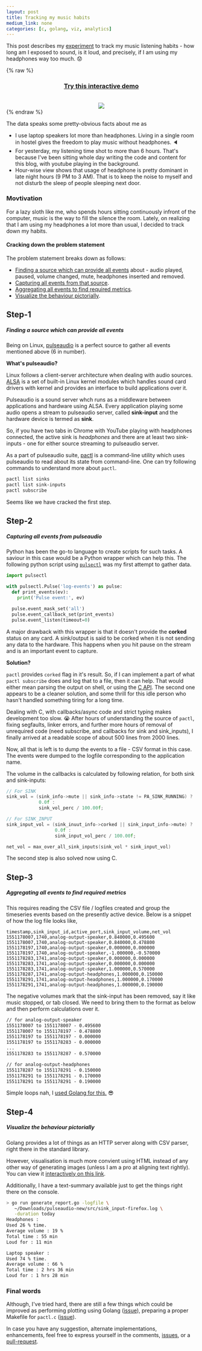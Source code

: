 ```yaml
---
layout: post
title: Tracking my music habits
medium_link: none
categories: [c, golang, viz, analytics]
---
```


This post describes my [experiment](https://github.com/himanshub16/music-habits) to track my music listening habits - how long am I exposed to sound, is it loud, and precisely, if I am using my headphones way too much. :worried:

{% raw %}
<center>
<h3><a href="https://himanshub16.github.io/music-habits">Try this interactive demo</a></h3>
<br>
<img src="https://github.com/himanshub16/music-habits/raw/master/preview.gif" />
</center>
<!-- <iframe frameborder="no" border="1" marginwidth="0" marginheight="0" width="750px" height="650px" src="http://himanshub16.github.io/music-habits"></iframe> -->
{% endraw %}

The data speaks some pretty-obvious facts about me as
- I use laptop speakers lot more than headphones. Living in a single room in hostel gives the freedom to play music without headphones. :speaker:
- For yesterday, my listening time shot to more than 6 hours. That's because I've been sitting whole day writing the code and content for this blog, with youtube playing in the background.
- Hour-wise view shows that usage of headphone is pretty dominant in late night hours (9 PM to 3 AM). That is to keep the noise to myself and not disturb the sleep of people sleeping next door.


### Movtivation
For a lazy sloth like me, who spends hours sitting continuously infront of the computer, music is the way to fill the silence the room.
Lately, on realizing that I am using my headphones a lot more than usual, I decided to track down my habits.

#### Cracking down the problem statement
The problem statement breaks down as follows:
* [Finding a source which can provide all events](#step-1) about - audio played, paused, volume changed, mute, headphones inserted and removed.
* [Capturing all events from that source](#step-2).
* [Aggregating all events to find required metrics](#step-3).
* [Visualize the behaviour pictorially](#step-4).


## Step-1
##### Finding a source which can provide all events

Being on Linux, [pulseaudio](https://wiki.archlinux.org/index.php/PulseAudio) is a perfect source to gather all events mentioned above (6 in number).

**What's pulseaudio?**

Linux follows a client-server architecture when dealing with audio sources. [ALSA](https://wiki.archlinux.org/index.php/Advanced_Linux_Sound_Architecture) is a set of built-in Linux kernel modules which handles sound card drivers with kernel and provides an interface to build applications over it.

Pulseaudio is a sound server whch runs as a middleware between applications and hardware using ALSA. Every application playing some audio opens a stream to pulseaudio server, called **sink-input** and the hardware device is termed as **sink**.

So, if you have two tabs in Chrome with YouTube playing with headphones connected, the active sink is *headphones* and there are at least two sink-inputs - one for either source streaming to pulseaudio server.

As a part of pulseaudio suite, [pactl](https://linux.die.net/man/1/pactl) is a command-line utility which uses pulseaudio to read about its state from command-line. One can try following commands to understand more about `pactl`.
```bash
pactl list sinks
pactl list sink-inputs
pactl subscribe
```

Seems like we have cracked the first step.

## Step-2
##### Capturing all events from pulseaudio
Python has been the go-to language to create scripts for such tasks. A saviour in this case would be a Python wrapper which can help this.
The following python script using [`pulsectl`](https://pypi.org/project/pulsectl/) was my first attempt to gather data.

```python
import pulsectl

with pulsectl.Pulse('log-events') as pulse:
  def print_events(ev):
    print('Pulse event:', ev)

  pulse.event_mask_set('all')
  pulse.event_callback_set(print_events)
  pulse.event_listen(timeout=0)
```

A major drawback with this wrapper is that it doesn't provide the **corked** status on any card. A sink/output is said to be corked when it is not sending any data to the hardware. This happens when you hit pause on the stream and is an important event to capture.

**Solution?**

`pactl` provides `corked` flag in it's result. So, if I can implement a part of what `pactl subscribe` does and log that to a file, then it can help. That would either mean parsing the output on shell, or using the [C API](https://www.freedesktop.org/wiki/Software/PulseAudio/Documentation/).
The second one appears to be a cleaner solution, and some thrill for this idle person who hasn't handled something tiring for a long time.

Dealing with C, with callbacks/async code and strict typing makes development too slow. :sob: After hours of understanding the source of `pactl`, fixing segfaults, linker errors, and further more hours of removal of unrequired code (need subscribe, and callbacks for sink and sink_inputs), I finally arrived at a readable scope of about 500 lines from 2000 lines.

Now, all that is left is to dump the events to a file - CSV format in this case. The events were dumped to the logfile corresponding to the application name.

The volume in the callbacks is calculated by following relation, for both sink and sink-inputs:
```C
// For SINK
sink_vol = (sink_info->mute || sink_info->state != PA_SINK_RUNNING) ?
            0.0f :
            sink_vol_perc / 100.00f;

// For SINK_INPUT
sink_input_vol = (sink_inuut_info->corked || sink_input_info->mute) ?
                  0.0f :
                  sink_input_vol_perc / 100.00f;

net_vol = max_over_all_sink_inputs(sink_vol * sink_input_vol)
```

The second step is also solved now using C.

## Step-3
##### Aggregating all events to find required metrics
This requires reading the CSV file / logfiles created and group the timeseries events based on the presently active device.
Below is a snippet of how the log file looks like,
```CSV
timestamp,sink_input_id,active_port,sink_input_volume,net_vol
1551178007,1740,analog-output-speaker,0.840000,0.495600
1551178007,1740,analog-output-speaker,0.840000,0.478800
1551178197,1740,analog-output-speaker,0.000000,0.000000
1551178197,1740,analog-output-speaker,-1.000000,-0.570000
1551178283,1741,analog-output-speaker,0.000000,0.000000
1551178283,1741,analog-output-speaker,0.000000,0.000000
1551178283,1741,analog-output-speaker,1.000000,0.570000
1551178287,1741,analog-output-headphones,1.000000,0.150000
1551178291,1741,analog-output-headphones,1.000000,0.170000
1551178291,1741,analog-output-headphones,1.000000,0.190000
```

The negative volumes mark that the sink-input has been removed, say it like music stopped, or tab closed.
We need to bring them to the format as below and then perform calculations over it.
```txt
// for analog-output-speaker
1551178007 to 1551178007 - 0.495600
1551178007 to 1551178197 - 0.478800
1551178197 to 1551178197 - 0.000000
1551178197 to 1551178283 - 0.000000
...
1551178283 to 1551178287 - 0.570000

// for analog-output-headphones
1551178287 to 1551178291 - 0.150000
1551178291 to 1551178291 - 0.170000
1551178291 to 1551178291 - 0.190000
```

Simple loops nah, I [used Golang for this.](https://github.com/himanshub16/music-habits/blob/master/generate_report.go) :sunglasses:

## Step-4
##### Visualize the behaviour pictorially
Golang provides a lot of things as an HTTP server along with CSV parser, right there in the standard library.

However, visualisation is much more convient using HTML instead of any other way of generating images (unless I am a pro at aligning text rightly).
You can view it [interactively on this link](https://himanshub16.github.io/music-habits).

Additionally, I have a text-summary available just to get the things right there on the console.

```bash
> go run generate_report.go -logfile \
   ~/Downloads/pulseaudio-new/src/sink_input-firefox.log \
   -duration today
Headphones : 
Used 26 % time.
Average volume : 19 %
Total time : 55 min
Loud for : 11 min

Laptop speaker : 
Used 74 % time.
Average volume : 66 %
Total time : 2 hrs 36 min
Loud for : 1 hrs 28 min
```


### Final words
Although, I've tried hard, there are still a few things which could be improved as performing plotting using Golang ([issue](https://github.com/himanshub16/music-habits/issues/1)), preparing a proper Makefile for `pactl.c` ([issue](https://github.com/himanshub16/music-habits/issues/2)).

In case you have any suggestion, alternate implementations, enhancements, feel free to express yourself in the comments, [issues](https://github.com/himanshub16/music-habits/issues/), or a [pull-request](https://github.com/himanshub16/music-habits/pulls/).
